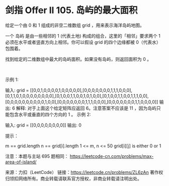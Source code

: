 # 剑指 Offer II 105. 岛屿的最大面积

给定一个由 0 和 1 组成的非空二维数组 grid ，用来表示海洋岛屿地图。

一个 岛屿 是由一些相邻的 1 (代表土地) 构成的组合，这里的「相邻」要求两个 1 必须在水平或者竖直方向上相邻。你可以假设 grid 的四个边缘都被 0（代表水）包围着。

找到给定的二维数组中最大的岛屿面积。如果没有岛屿，则返回面积为 0 。

 

示例 1:



输入: grid = [[0,0,1,0,0,0,0,1,0,0,0,0,0],[0,0,0,0,0,0,0,1,1,1,0,0,0],[0,1,1,0,1,0,0,0,0,0,0,0,0],[0,1,0,0,1,1,0,0,1,0,1,0,0],[0,1,0,0,1,1,0,0,1,1,1,0,0],[0,0,0,0,0,0,0,0,0,0,1,0,0],[0,0,0,0,0,0,0,1,1,1,0,0,0],[0,0,0,0,0,0,0,1,1,0,0,0,0]]
输出: 6
解释: 对于上面这个给定矩阵应返回 6。注意答案不应该是 11 ，因为岛屿只能包含水平或垂直的四个方向的 1 。
示例 2:

输入: grid = [[0,0,0,0,0,0,0,0]]
输出: 0
 

提示：

m == grid.length
n == grid[i].length
1 <= m, n <= 50
grid[i][j] is either 0 or 1
 

注意：本题与主站 695 题相同： https://leetcode-cn.com/problems/max-area-of-island/

来源：力扣（LeetCode）
链接：https://leetcode.cn/problems/ZL6zAn
著作权归领扣网络所有。商业转载请联系官方授权，非商业转载请注明出处。